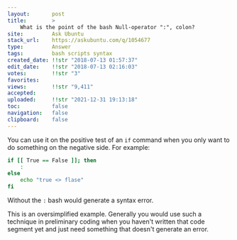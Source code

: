 ```yaml
---
layout:       post
title:        >
    What is the point of the bash Null-operator ":", colon?
site:         Ask Ubuntu
stack_url:    https://askubuntu.com/q/1054677
type:         Answer
tags:         bash scripts syntax
created_date: !!str "2018-07-13 01:57:37"
edit_date:    !!str "2018-07-13 02:16:03"
votes:        !!str "3"
favorites:    
views:        !!str "9,411"
accepted:     
uploaded:     !!str "2021-12-31 19:13:18"
toc:          false
navigation:   false
clipboard:    false
---
```


You can use it on the positive test of an `if` command when you only want to do something on the negative side. For example:



``` bash
if [[ True == False ]]; then
    :
else
    echo "true <> flase"
fi

```

Without the `:` bash would generate a syntax error.

This is an oversimplified example. Generally you would use such a technique in preliminary coding when you haven't written that code segment yet and just need something that doesn't generate an error.
